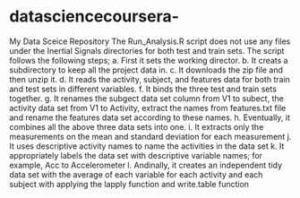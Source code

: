 # datasciencecoursera-
My Data Sceice Repository
The Run_Analysis.R script does not use any files under the Inertial Signals directories for both test and train sets.
The script follows the following steps;
a. First it sets the working director.
b. It creats a subdirectory to keep all the project data in.
c. It downloads the zip file and then unzip it.
d. It reads the activity, subject, and features data for both train and test sets in different variables.
f. It binds the three test and train sets together.
g. It renames the subgect data set column from V1 to subect, the activity data set from V1 to Activity, 
extract the names from features.txt file and rename the features data set according to these names.
h. Eventually, it combines all the above three data sets into one.
i. It extracts only the measurements on the mean and standard deviation for each measurement
j. It uses descriptive activity names to name the activities in the data set
k. It appropriately labels the data set with descriptive variable names; for example, Acc to Accelerometer
l. Andinally, it creates an independent tidy data set with the average of each variable for each activity and each subject 
with applying the lapply function and write.table function
